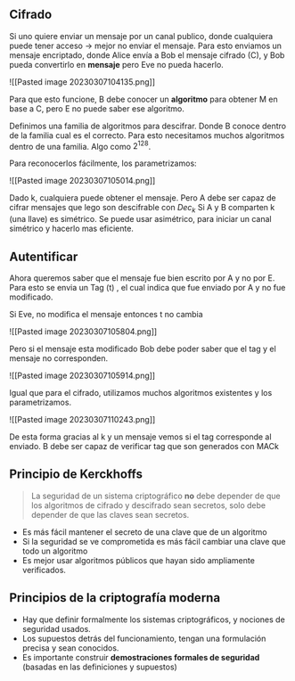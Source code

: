 ## Cifrado

Si uno quiere enviar un mensaje por un canal publico, donde cualquiera puede tener acceso -> mejor no enviar el mensaje. 
Para esto enviamos un mensaje encriptado, donde Alice envía a Bob el mensaje cifrado (C), y Bob pueda convertirlo en **mensaje** pero Eve no pueda hacerlo. 

![[Pasted image 20230307104135.png]]

Para que esto funcione, B debe conocer un **algoritmo** para obtener M en base a C, pero E no puede saber ese algoritmo. 

Definimos una familia de algoritmos para descifrar. Donde B conoce dentro de la familia cual es el correcto. Para esto necesitamos muchos algoritmos dentro de una familia. Algo como $2^{128}$.

Para reconocerlos fácilmente, los parametrizamos:

![[Pasted image 20230307105014.png]]

Dado k, cualquiera puede obtener el mensaje. Pero A debe ser capaz de cifrar mensajes que lego son descifrable con $Dec_k$
Si A y B comparten k (una llave) es simétrico. Se puede usar asimétrico, para iniciar un canal simétrico y hacerlo mas eficiente.

## Autentificar

Ahora queremos saber que el mensaje fue bien escrito por A y no por E. Para esto se envia un Tag (t) , el cual indica que fue enviado por A y no fue modificado.

Si Eve, no modifica el mensaje entonces t no cambia

![[Pasted image 20230307105804.png]]

Pero si el mensaje esta modificado Bob debe poder saber que el tag y el mensaje no corresponden.

![[Pasted image 20230307105914.png]]


Igual que para el cifrado, utilizamos muchos algoritmos existentes y los parametrizamos.

![[Pasted image 20230307110243.png]]

De esta forma gracias al k y un mensaje vemos si el tag corresponde al enviado. B debe ser capaz  de verificar tag que son generados con MACk

## Principio de Kerckhoffs

> La seguridad de un sistema criptográfico **no** debe depender de que los algoritmos de cifrado y descifrado sean secretos, solo debe depender de que las claves sean secretos.

- Es más fácil mantener el secreto de una clave que de un algoritmo
- Si la seguridad se ve comprometida es más fácil cambiar una clave que todo un algoritmo
- Es mejor usar algoritmos públicos que hayan sido ampliamente verificados.

## Principios de la criptografía moderna

- Hay que definir formalmente los sistemas criptográficos, y nociones de seguridad usados.
- Los supuestos detrás del funcionamiento, tengan una formulación precisa y sean conocidos.
- Es importante construir **demostraciones formales de seguridad** (basadas en las definiciones y supuestos)

